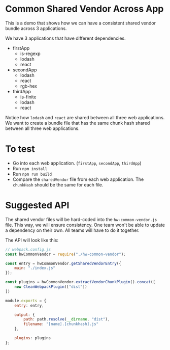 # Common Shared Vendor Across App

This is a demo that shows how we can have a consistent shared vendor bundle across 3 applications.

We have 3 applications that have different dependencies.
* firstApp
    * is-regexp
    * lodash
    * react
* secondApp
    * lodash
    * react
    * rgb-hex
* thirdApp
    * is-finite
    * lodash
    * react

Notice how `lodash` and `react` are shared between all three web applications. We want to create a bundle file that has the same chunk hash shared between all three web applications.

# To test
* Go into each web application. (`firstApp`, `secondApp`, `thirdApp`)
* Run `npm install`
* Run `npm run build`
* Compare the `sharedVendor` file from each web application. The `chunkHash` should be the same for each file.

# Suggested API

The shared vendor files will be hard-coded into the `hw-common-vendor.js` file. This way, we will ensure consistency. One team won't be able to update a dependency on their own. All teams will have to do it together.

The API will look like this:
``` javascript
// webpack.config.js
const hwCommonVendor = require("./hw-common-vendor");

const entry = hwCommonVendor.getSharedVendorEntry({
    main: "./index.js"
});

const plugins = hwCommonVendor.extractVendorChunkPlugin().concat([
    new CleanWebpackPlugin(["dist"])
])

module.exports = {
    entry: entry,

    output: {
        path: path.resolve(__dirname, "dist"),
        filename: "[name].[chunkhash].js"
    },

    plugins: plugins
};
```

